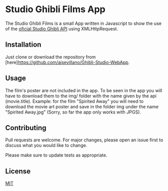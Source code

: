 # Studio Ghibli Films App

The Studio Ghibli Films is a small App written in Javascript to show the use of the [oficial Studio Ghibli API](https://ghibliapi.herokuapp.com/) using XMLHttpRequest.

## Installation

Just clone or download the repository from [here]https://github.com/ajsevillano/Ghibli-Studio-WebApp.


## Usage

The film's poster are not included in the app. To be seen in the app you will have to download them to the img/ folder with the name given by the api (movie.title).
Example: for the film "Spirited Away" you will need to download the movie art poster and save in the folder img under the name "Spirited Away.jpg" (Sorry, so far the app only works with JPGS).

## Contributing
Pull requests are welcome. For major changes, please open an issue first to discuss what you would like to change.

Please make sure to update tests as appropriate.

## License
[MIT](https://choosealicense.com/licenses/mit/)